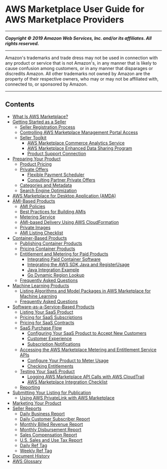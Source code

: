 # AWS Marketplace User Guide for AWS Marketplace Providers

-----
*****Copyright &copy; 2019 Amazon Web Services, Inc. and/or its affiliates. All rights reserved.*****

-----
Amazon's trademarks and trade dress may not be used in 
     connection with any product or service that is not Amazon's, 
     in any manner that is likely to cause confusion among customers, 
     or in any manner that disparages or discredits Amazon. All other 
     trademarks not owned by Amazon are the property of their respective
     owners, who may or may not be affiliated with, connected to, or 
     sponsored by Amazon.

-----
## Contents
+ [What Is AWS Marketplace?](what-is-marketplace.md)
+ [Getting Started as a Seller](user-guide-for-sellers.md)
   + [Seller Registration Process](seller-registration-process.md)
   + [Controlling AWS Marketplace Management Portal Access](marketplace-management-portal-user-access.md)
   + [Seller Toolkit](additional-seller-tools.md)
      + [AWS Marketplace Commerce Analytics Service](commerce-analytics-service.md)
      + [AWS Marketplace Enhanced Data Sharing Program](enhanced-data-sharing-program.md)
      + [Product Support Connection](product-support-connection.md)
+ [Preparing Your Product](product-preparation.md)
   + [Product Pricing](pricing.md)
   + [Private Offers](private-offers.md)
      + [Flexible Payment Scheduler](flexible-payment-scheduler.md)
      + [Consulting Partner Private Offers](consulting-partner-offers.md)
   + [Categories and Metadata](categories-and-metadata.md)
   + [Search Engine Optimization](search-engine-optimization.md)
+ [AWS Marketplace for Desktop Application (AMDA)](amda.md)
+ [AMI-Based Products](ami-products.md)
   + [AMI Policies](product-and-ami-policies.md)
   + [Best Practices for Building AMIs](best-practices-for-building-your-amis.md)
   + [Metering Service](metering-service.md)
   + [AMI-based Delivery Using AWS CloudFormation](cloudformation.md)
   + [Private Images](private-images.md)
   + [AMI Listing Checklist](aws-marketplace-listing-checklist.md)
+ [Container-Based Products](container-based-products.md)
   + [Publishing Container Products](publishing-container-products.md)
   + [Pricing Container Products](pricing-container-products.md)
   + [Entitlement and Metering for Paid Products](entitlement-and-metering-for-paid-products.md)
      + [Integrating Paid Container Software](integrating-your-paid-container-software.md)
      + [Integrating the AWS SDK Java and RegisterUsage](aws-sdk-java-registerusage-integration.md)
      + [Java Integration Example](java-integration-example.md)
      + [Go Dynamic Region Lookup](go-and-python-dynamic-region-lookup.md)
   + [Frequently Asked Questions](frequently-asked-questions.md)
+ [Machine Learning Products](machine-learning-products.md)
   + [Listing Algorithms and Model Packages in AWS Marketplace for Machine Learning](listing-algorithms-and-model-packages-in-aws-marketplace-for-machine-learning.md)
   + [Frequently Asked Questions](machine-learning-frequently-asked-questions.md)
+ [Software-as-a-Service–Based Products](software-as-a-service-based-products-saas.md)
   + [Listing Your SaaS Product](listing-your-saas-product.md)
   + [Pricing for SaaS Subscriptions](saas-subscriptions.md)
   + [Pricing for SaaS Contracts](saas-contracts.md)
   + [SaaS Purchase Flow](saas-purchase-flow.md)
      + [Configuring Your SaaS Product to Accept New Customers](configuring-your-saas-application-to-accept-new-customers.md)
      + [Customer Experience](customer-experience.md)
      + [Subscription Notiﬁcations](subscription-notification.md)
   + [Accessing the AWS Marketplace Metering and Entitlement Service APIs](accessing-the-aws-marketplace-metering-and-entitlement-apis.md)
      + [Conﬁgure Your Product to Meter Usage](configure-application-for-meter-usage.md)
      + [Checking Entitlements](checking-entitlements.md)
   + [Testing Your SaaS Product](testing-your-saas-product.md)
      + [Logging AWS Marketplace API Calls with AWS CloudTrail](logging-aws-marketplace-api-calls-with-aws-cloudtrail.md)
      + [AWS Marketplace Integration Checklist](aws-marketplace-integration-checklist.md)
   + [Reporting](saas-reporting.md)
+ [Submitting Your Listing for Publication](product-submission.md)
   + [Using AWS PrivateLink with AWS Marketplace](privatelink.md)
+ [Marketing Your Product](product-marketing.md)
+ [Seller Reports](Reporting.md)
   + [Daily Business Report](DailyBuisnessReport.md)
   + [Daily Customer Subscriber Report](daily-customer-subscriber-report.md)
   + [Monthly Billed Revenue Report](monthly-billed-revenue-report.md)
   + [Monthly Disbursement Report](monthly-disbursement-report.md)
   + [Sales Compensation Report](sales-compensation-report.md)
   + [U.S. Sales and Use Tax Report](u.s.-sales-and-use-tax-report.md)
   + [Daily Ref Tag](daily-ref-tag.md)
   + [Weekly Ref Tag](weekly-ref-tag-1.md)
+ [Document History](document-history.md)
+ [AWS Glossary](glossary.md)